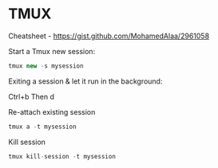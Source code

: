 # TMUX

Cheatsheet - <https://gist.github.com/MohamedAlaa/2961058>

Start a Tmux new session:

``` java
tmux new -s mysession
```

Exiting a session & let it run in the background:

Ctrl+b Then d

Re-attach existing session

``` java
tmux a -t mysession
```

Kill session

``` java
tmux kill-session -t mysession
```
